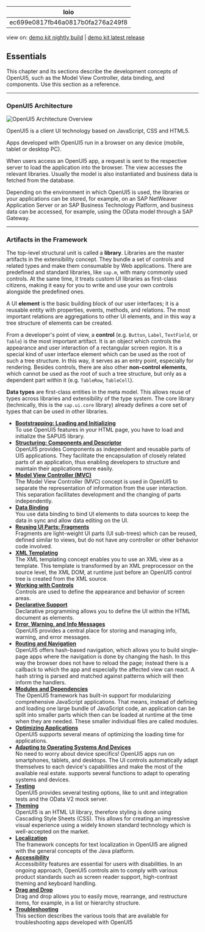 <!-- loioec699e0817fb46a0817b0fa276a249f8 -->

| loio |
| -----|
| ec699e0817fb46a0817b0fa276a249f8 |

<div id="loio">

view on: [demo kit nightly build](https://openui5nightly.hana.ondemand.com/#/topic/ec699e0817fb46a0817b0fa276a249f8) | [demo kit latest release](https://openui5.hana.ondemand.com/#/topic/ec699e0817fb46a0817b0fa276a249f8)</div>

## Essentials

This chapter and its sections describe the development concepts of OpenUI5, such as the Model View Controller, data binding, and components. Use this section as a reference.

***

<a name="loioec699e0817fb46a0817b0fa276a249f8__section_jdv_3zg_yz"/>

### OpenUI5 Architecture

 ![OpenUI5 Architecture Overview](loio99b4be76a3f94db18172e67e730fb7fb_LowRes.png) 

OpenUI5 is a client UI technology based on JavaScript, CSS and HTML5.

Apps developed with OpenUI5 run in a browser on any device \(mobile, tablet or desktop PC\).

When users access an OpenUI5 app, a request is sent to the respective server to load the application into the browser. The view accesses the relevant libraries. Usually the model is also instantiated and business data is fetched from the database.

Depending on the environment in which OpenUI5 is used, the libraries or your applications can be stored, for example, on an SAP NetWeaver Application Server or an SAP Business Technology Platform, and business data can be accessed, for example, using the OData model through a SAP Gateway.

***

### Artifacts in the Framework

The top-level structural unit is called a **library**. Libraries are the master artifacts in the extensibility concept. They bundle a set of controls and related types and make them consumable by Web applications. There are predefined and standard libraries, like `sap.m`, with many commonly used controls. At the same time, it treats custom UI libraries as first-class citizens, making it easy for you to write and use your own controls alongside the predefined ones.

A UI **element** is the basic building block of our user interfaces; it is a reusable entity with properties, events, methods, and relations. The most important relations are aggregations to other UI elements, and in this way a tree structure of elements can be created.

From a developer's point of view, a **control** \(e.g. `Button`, `Label`, `TextField`, or `Table`\) is the most important artifact. It is an object which controls the appearance and user interaction of a rectangular screen region. It is a special kind of user interface element which can be used as the root of such a tree structure. In this way, it serves as an entry point, especially for rendering. Besides controls, there are also other **non-control elements**, which cannot be used as the root of such a tree structure, but only as a dependent part within it \(e.g. `TableRow`, `TableCell`\).

**Data types** are first-class entities in the meta model. This allows reuse of types across libraries and extensibility of the type system. The core library \(technically, this is the `sap.ui.core` library\) already defines a core set of types that can be used in other libraries.

-   **[Bootstrapping: Loading and Initializing](Bootstrapping_Loading_and_Initializing_a04b0d1.md "To use OpenUI5 features
		in your HTML page, you have to load and initialize the SAPUI5 library.")**  
To use OpenUI5 features in your HTML page, you have to load and initialize the SAPUI5 library.
-   **[Structuring: Components and Descriptor](Structuring_Components_and_Descriptor_dc9e11c.md "OpenUI5 provides Components as independent and reusable parts of UI5
		applications. They facilitate the encapsulation of closely related parts of an application, thus enabling developers to structure and maintain
		their applications more easily.")**  
OpenUI5 provides Components as independent and reusable parts of UI5 applications. They facilitate the encapsulation of closely related parts of an application, thus enabling developers to structure and maintain their applications more easily.
-   **[Model View Controller \(MVC\)](Model_View_Controller_(MVC)_91f2334.md "The Model View Controller (MVC) concept is used in OpenUI5 to separate the
		representation of information from the user interaction. This separation facilitates development and the changing of parts independently.")**  
The Model View Controller \(MVC\) concept is used in OpenUI5 to separate the representation of information from the user interaction. This separation facilitates development and the changing of parts independently.
-   **[Data Binding](Data_Binding_68b9644.md "You use data binding to bind UI elements to data sources to keep the data in sync and
		allow data editing on the UI.")**  
You use data binding to bind UI elements to data sources to keep the data in sync and allow data editing on the UI.
-   **[Reusing UI Parts: Fragments](Reusing_UI_Parts_Fragments_36a5b13.md "Fragments are light-weight UI parts (UI sub-trees) which can be reused, defined similar
		to views, but do not have any controller or other behavior code involved.")**  
Fragments are light-weight UI parts \(UI sub-trees\) which can be reused, defined similar to views, but do not have any controller or other behavior code involved.
-   **[XML Templating](XML_Templating_5ee619f.md "The XML templating concept enables you to use an XML view as a template. This template is transformed by an XML preprocessor on the
		source level, the XML DOM, at runtime just before an OpenUI5 control tree is
		created from the XML source.")**  
The XML templating concept enables you to use an XML view as a template. This template is transformed by an XML preprocessor on the source level, the XML DOM, at runtime just before an OpenUI5 control tree is created from the XML source.
-   **[Working with Controls](Working_with_Controls_91f0a22.md "Controls are used to define the appearance and behavior of screen areas.")**  
Controls are used to define the appearance and behavior of screen areas.
-   **[Declarative Support](Declarative_Support_91f1301.md "Declarative programming allows you to define the UI within the HTML document as
		elements.")**  
Declarative programming allows you to define the UI within the HTML document as elements.
-   **[Error, Warning, and Info Messages](Error,_Warning,_and_Info_Messages_62b1481.md "
		OpenUI5 provides a central place
		for storing and managing info, warning, and error messages.")**  
 OpenUI5 provides a central place for storing and managing info, warning, and error messages.
-   **[Routing and Navigation](Routing_and_Navigation_3d18f20.md "OpenUI5 offers hash-based
        navigation, which allows you to build single-page apps where the navigation is done by
        changing the hash. In this way the browser does not have to reload the page; instead there
        is a callback to which the app and especially the affected view can react. A hash string is
        parsed and matched against patterns which will then inform the handlers.")**  
OpenUI5 offers hash-based navigation, which allows you to build single-page apps where the navigation is done by changing the hash. In this way the browser does not have to reload the page; instead there is a callback to which the app and especially the affected view can react. A hash string is parsed and matched against patterns which will then inform the handlers.
-   **[Modules and Dependencies](Modules_and_Dependencies_91f23a7.md "The OpenUI5 framework has
		built-in support for modularizing comprehensive JavaScript applications. That means, instead
		of defining and loading one large bundle of JavaScript code, an application can be split
		into smaller parts which then can be loaded at runtime at the time when they are needed.
		These smaller individual files are called modules.")**  
The OpenUI5 framework has built-in support for modularizing comprehensive JavaScript applications. That means, instead of defining and loading one large bundle of JavaScript code, an application can be split into smaller parts which then can be loaded at runtime at the time when they are needed. These smaller individual files are called modules.
-   **[Optimizing Applications](Optimizing_Applications_2f492c4.md "OpenUI5 supports several
		means of optimizing the loading time for applications.")**  
OpenUI5 supports several means of optimizing the loading time for applications.
-   **[Adapting to Operating Systems And Devices](Adapting_to_Operating_Systems_And_Devices_50eadaa.md "No need to worry about device specifics! OpenUI5 apps run on smartphones,
		tablets, and desktops. The UI controls automatically adapt themselves to each device's
		capabilities and make the most of the available real estate. supports several functions to
		adapt to operating systems and devices.")**  
No need to worry about device specifics! OpenUI5 apps run on smartphones, tablets, and desktops. The UI controls automatically adapt themselves to each device's capabilities and make the most of the available real estate. supports several functions to adapt to operating systems and devices.
-   **[Testing](Testing_7cdee40.md "OpenUI5 provides several testing options, like to unit and integration tests
		and the OData V2 mock server.")**  
OpenUI5 provides several testing options, like to unit and integration tests and the OData V2 mock server.
-   **[Theming](Theming_497c27a.md "OpenUI5 is an HTML UI
		library, therefore styling is done using Cascading Style Sheets (CSS). This allows for
		creating an impressive visual experience using a widely known standard technology which is
		well-accepted on the market.")**  
OpenUI5 is an HTML UI library, therefore styling is done using Cascading Style Sheets \(CSS\). This allows for creating an impressive visual experience using a widely known standard technology which is well-accepted on the market.
-   **[Localization](Localization_91f217c.md "The framework concepts for text localization in OpenUI5 are aligned with the general
		concepts of the Java platform. ")**  
The framework concepts for text localization in OpenUI5 are aligned with the general concepts of the Java platform.
-   **[Accessibility](Accessibility_322f55d.md "Accessibility features are essential for users with disabilities. In an ongoing
		approach, OpenUI5 controls aim
		to comply with various product standards such as screen reader support, high-contrast
		theming and keyboard handling.")**  
Accessibility features are essential for users with disabilities. In an ongoing approach, OpenUI5 controls aim to comply with various product standards such as screen reader support, high-contrast theming and keyboard handling.
-   **[Drag and Drop](Drag_and_Drop_3ddb6cd.md "Drag and drop allows you to easily move, rearrange, and restructure items, for example,
		in a list or hierarchy structure.")**  
Drag and drop allows you to easily move, rearrange, and restructure items, for example, in a list or hierarchy structure.
-   **[Troubleshooting](Troubleshooting_615d9e4.md "This section describes the various tools that are available for troubleshooting apps
		developed with OpenUI5")**  
This section describes the various tools that are available for troubleshooting apps developed with OpenUI5

